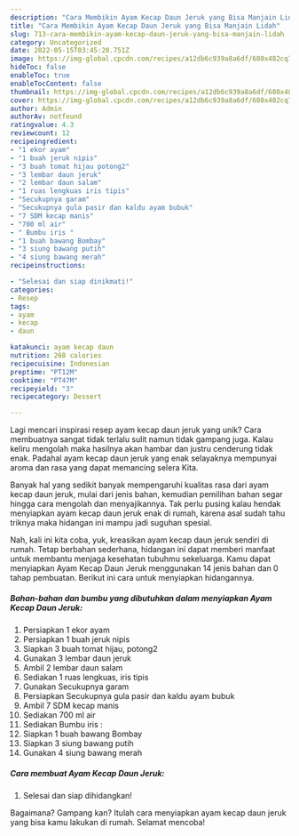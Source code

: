 ```yaml
---
description: "Cara Membikin Ayam Kecap Daun Jeruk yang Bisa Manjain Lidah"
title: "Cara Membikin Ayam Kecap Daun Jeruk yang Bisa Manjain Lidah"
slug: 713-cara-membikin-ayam-kecap-daun-jeruk-yang-bisa-manjain-lidah
category: Uncategorized
date: 2022-05-15T03:45:20.751Z
image: https://img-global.cpcdn.com/recipes/a12db6c939a8a6df/680x482cq70/ayam-kecap-daun-jeruk-foto-resep-utama.jpg
hideToc: false
enableToc: true
enableTocContent: false
thumbnail: https://img-global.cpcdn.com/recipes/a12db6c939a8a6df/680x482cq70/ayam-kecap-daun-jeruk-foto-resep-utama.jpg
cover: https://img-global.cpcdn.com/recipes/a12db6c939a8a6df/680x482cq70/ayam-kecap-daun-jeruk-foto-resep-utama.jpg
author: Admin
authorAv: notfound
ratingvalue: 4.3
reviewcount: 12
recipeingredient:
- "1 ekor ayam"
- "1 buah jeruk nipis"
- "3 buah tomat hijau potong2"
- "3 lembar daun jeruk"
- "2 lembar daun salam"
- "1 ruas lengkuas iris tipis"
- "Secukupnya garam"
- "Secukupnya gula pasir dan kaldu ayam bubuk"
- "7 SDM kecap manis"
- "700 ml air"
- " Bumbu iris "
- "1 buah bawang Bombay"
- "3 siung bawang putih"
- "4 siung bawang merah"
recipeinstructions:

- "Selesai dan siap dinikmati!"
categories:
- Resep
tags:
- ayam
- kecap
- daun

katakunci: ayam kecap daun 
nutrition: 268 calories
recipecuisine: Indonesian
preptime: "PT12M"
cooktime: "PT47M"
recipeyield: "3"
recipecategory: Dessert

---
```





Lagi mencari inspirasi resep ayam kecap daun jeruk yang unik? Cara membuatnya sangat tidak terlalu sulit namun tidak gampang juga. Kalau keliru mengolah maka hasilnya akan hambar dan justru cenderung tidak enak. Padahal ayam kecap daun jeruk yang enak selayaknya mempunyai aroma dan rasa yang dapat memancing selera Kita.







Banyak hal yang sedikit banyak mempengaruhi kualitas rasa dari ayam kecap daun jeruk, mulai dari jenis bahan, kemudian pemilihan bahan segar hingga cara mengolah dan menyajikannya. Tak perlu pusing kalau hendak menyiapkan ayam kecap daun jeruk enak di rumah, karena asal sudah tahu triknya maka hidangan ini mampu jadi suguhan spesial.






Nah, kali ini kita coba, yuk, kreasikan ayam kecap daun jeruk sendiri di rumah. Tetap berbahan sederhana, hidangan ini dapat memberi manfaat untuk membantu menjaga kesehatan tubuhmu sekeluarga. Kamu dapat menyiapkan Ayam Kecap Daun Jeruk menggunakan 14 jenis bahan dan 0 tahap pembuatan. Berikut ini cara untuk menyiapkan hidangannya.

<!--inarticleads1-->

##### Bahan-bahan dan bumbu yang dibutuhkan dalam menyiapkan Ayam Kecap Daun Jeruk:

1. Persiapkan 1 ekor ayam
1. Persiapkan 1 buah jeruk nipis
1. Siapkan 3 buah tomat hijau, potong2
1. Gunakan 3 lembar daun jeruk
1. Ambil 2 lembar daun salam
1. Sediakan 1 ruas lengkuas, iris tipis
1. Gunakan Secukupnya garam
1. Persiapkan Secukupnya gula pasir dan kaldu ayam bubuk
1. Ambil 7 SDM kecap manis
1. Sediakan 700 ml air
1. Sediakan  Bumbu iris :
1. Siapkan 1 buah bawang Bombay
1. Siapkan 3 siung bawang putih
1. Gunakan 4 siung bawang merah




<!--inarticleads2-->

##### Cara membuat Ayam Kecap Daun Jeruk:


1. Selesai dan siap dihidangkan!



Bagaimana? Gampang kan? Itulah cara menyiapkan ayam kecap daun jeruk yang bisa kamu lakukan di rumah. Selamat mencoba!
